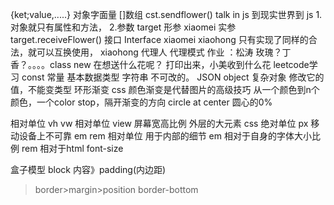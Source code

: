 {ket;value,.....} 对象字面量
[]数组
cst.sendflower()
talk in js
到现实世界到 js
   1.对象就只有属性和方法，
   2.参数 target 形参 xiaomei 实参
   target.receiveFlower()
   接口 Interface
   xiaomei xiaohong 只有实现了同样的合法，就可以互换使用，
   xiaohong  代理人 代理模式
   作业  ：松涛 玫瑰？丁香？。。。。class  new 在想送什么花呢？ 打印出来，小美收到什么花
   leetcode学习
   const 常量
   基本数据类型 字符串 不可改的。
   JSON object 复杂对象 修改它的值，不能变类型
   环形渐变
   css 颜色渐变是代替图片的高级技巧
   从一个颜色到n个颜色，一个color stop，隔开渐变的方向 circle at center 圆心的0%

   相对单位
   vh vw 相对单位 view 屏幕宽高比例  外层的大元素
   css 绝对单位 px 移动设备上不可靠
   em rem 相对单位 用于内部的细节
   em 相对于自身的字体大小比例
   rem 相对于html font-size


   盒子模型
   block 内容》padding(内边距)
   >border>margin>position
   border-bottom